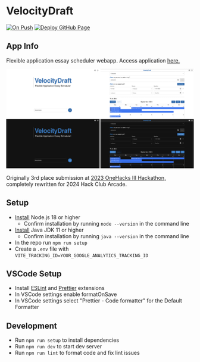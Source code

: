 # VelocityDraft

[![On Push](https://github.com/shuklabhay/velocity-draft/actions/workflows/push.yml/badge.svg)](https://github.com/shuklabhay/velocity-draft/actions/workflows/push.yml/badge.svg)
[![Deploy GitHub Page](https://github.com/shuklabhay/velocity-draft/actions/workflows/deploy.yml/badge.svg)](https://github.com/shuklabhay/velocity-draft/actions/workflows/deploy.yml/badge.svg)

## App Info

Flexible application essay scheduler webapp. Access application [here.](https://shuklabhay.github.io/velocity-draft/)

[![Application Interfaces](public/app-interfaces.png)](https://shuklabhay.github.io/velocity-draft/)

Originally 3rd place submission at [2023 OneHacks III Hackathon,](https://devpost.com/software/velocitydraft) completely rewritten for 2024 Hack Club Arcade.

## Setup

- [Install](https://nodejs.org/en/download) Node.js 18 or higher
  - Confirm installation by running `node --version` in the command line
- [Install](https://docs.oracle.com/en/java/javase/20/install/overview-jdk-installation.html) Java JDK 11 or higher
  - Confirm installation by running `java --version` in the command line
- In the repo run `npm run setup`
- Create a `.env` file with `VITE_TRACKING_ID=YOUR_GOOGLE_ANALYTICS_TRACKING_ID`

## VSCode Setup

- Install [ESLint](https://marketplace.visualstudio.com/items?itemName=dbaeumer.vscode-eslint) and [Prettier](https://marketplace.visualstudio.com/items?itemName=esbenp.prettier-vscode) extensions
- In VSCode settings enable formatOnSave
- In VSCode settings select "Prettier - Code formatter" for the Default Formatter

## Development

- Run `npm run setup` to install dependencies
- Run `npm run dev` to start dev server
- Run `npm run lint` to format code and fix lint issues
